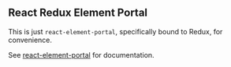 ## React Redux Element Portal

This is just `react-element-portal`, specifically bound to Redux, for convenience.

See [react-element-portal](https://github.com/zapier/react-element-portal) for documentation.

